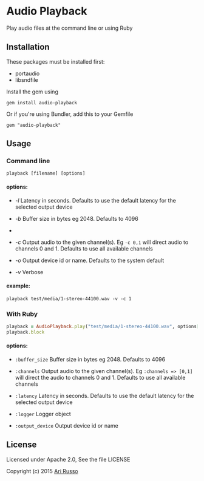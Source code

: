# Audio Playback

Play audio files at the command line or using Ruby

## Installation

These packages must be installed first:

* portaudio
* libsndfile

Install the gem using

    gem install audio-playback

Or if you're using Bundler, add this to your Gemfile

    gem "audio-playback"

## Usage

### Command line

`playback [filename] [options]`

#### options:

* *-l* Latency in seconds.  Defaults to use the default latency for the selected output device

* *-b* Buffer size in bytes eg 2048.  Defaults to 4096
* 
* *-c* Output audio to the given channel(s).  Eg `-c 0,1` will direct audio to channels 0 and 1.  Defaults to use all available channels

* *-o* Output device id or name.  Defaults to the system default

* *-v* Verbose

#### example:

`playback test/media/1-stereo-44100.wav -v -c 1`

### With Ruby

```ruby
playback = AudioPlayback.play("test/media/1-stereo-44100.wav", options[:channels] => [0,1])
playback.block
```

#### options:

* `:buffer_size` Buffer size in bytes eg 2048.  Defaults to 4096

* `:channels` Output audio to the given channel(s).  Eg `:channels => [0,1]` will direct the audio to channels 0 and 1. Defaults to use all available channels

* `:latency` Latency in seconds.  Defaults to use the default latency for the selected output device

* `:logger` Logger object

* `:output_device` Output device id or name

## License

Licensed under Apache 2.0, See the file LICENSE

Copyright (c) 2015 [Ari Russo](http://arirusso.com)

